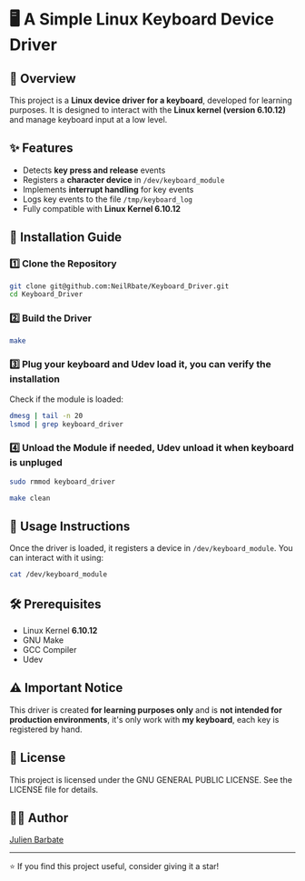 # 🖥️ A Simple Linux Keyboard Device Driver

## 📌 Overview

This project is a **Linux device driver for a keyboard**, developed for learning purposes. It is designed to interact with the **Linux kernel (version 6.10.12)** and manage keyboard input at a low level.

## ✨ Features

- Detects **key press and release** events
- Registers a **character device** in `/dev/keyboard_module`
- Implements **interrupt handling** for key events
- Logs key events to the file `/tmp/keyboard_log`
- Fully compatible with **Linux Kernel 6.10.12**

## 🚀 Installation Guide

### 1️⃣ Clone the Repository
```sh
git clone git@github.com:NeilRbate/Keyboard_Driver.git
cd Keyboard_Driver
```

### 2️⃣ Build the Driver
```sh
make
```

### 3️⃣ Plug your keyboard and Udev load it, you can verify the installation

Check if the module is loaded:
```sh
dmesg | tail -n 20
lsmod | grep keyboard_driver
```

### 4️⃣ Unload the Module if needed, Udev unload it when keyboard is unpluged
```sh
sudo rmmod keyboard_driver
```
```sh
make clean
```

## 📄 Usage Instructions

Once the driver is loaded, it registers a device in `/dev/keyboard_module`. You can interact with it using:
```sh
cat /dev/keyboard_module
```

## 🛠️ Prerequisites

- Linux Kernel **6.10.12**
- GNU Make
- GCC Compiler
- Udev

## ⚠️ Important Notice
This driver is created **for learning purposes only** and is **not intended for production environments**, it's only work with **my keyboard**, each key is registered by hand.

## 📜 License
This project is licensed under the GNU GENERAL PUBLIC LICENSE. See the LICENSE file for details.

## 👨‍💻 Author

[Julien Barbate](https://github.com/NeilRbate)

---
⭐ If you find this project useful, consider giving it a star!

